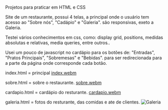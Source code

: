 Projetos para praticar em HTML e CSS

Site de um restaurante, possui 4 telas, a principal onde o usuário tem acesso ao "Sobre nós", "Cadápio" e "Galeria".
são responsivas, exeto a Galeria.

Testei vários conhecimentos em css, como: display grid, positions, medidas absolutas e relativas, media queries, entre outros..

Usei um pouco de javascript no cardápio para os botões de: "Entradas", "Pratos Principais", "Sobremesas" e "Bebidas". 
para ser redirecionada para a parte da página onde corresponde cada botão.

index.html = principal 
[index.webm](https://user-images.githubusercontent.com/80357746/181129933-7b6f0d13-be53-4247-b92f-419e23a4b7c4.webm)


sobre.html = sobre o restaurante.
[sobre.webm](https://user-images.githubusercontent.com/80357746/181130566-4a75c42d-8f13-4d32-95bc-dc46ee567407.webm)


cardapio.html = cardápio do resturante.
[cardapio.webm](https://user-images.githubusercontent.com/80357746/181130644-83345206-43fe-4bdf-8ba7-c5b3540c1ec8.webm)


galeria.html = fotos do resturante, das comidas e ate de clientes.
![Galeria](https://user-images.githubusercontent.com/80357746/181130871-3138ad79-0156-4469-9c61-19ecf25a81cc.gif)
